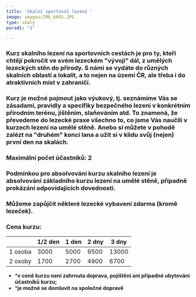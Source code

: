 ```yaml
---
title: 'Skalní sportovní lezení '
image: images/IMG_6601.JPG
type: skaly
poradi: "1"

---
```

### **Kurz skalního lezení na sportovních cestách je pro ty, kteří chtějí pokročit ve svém lezeckém "vývoji" dál, z umělých lezeckých stěn do přírody. S námi se vydáte do různých skalních oblastí a lokalit, a to nejen na území ČR, ale třeba i do atraktivních míst v zahraničí.**

### **Kurz je možné pojmout jako výukový, tj. seznámíme Vás se zásadami, pravidly a specifiky bezpečného lezení v konkrétním přírodním terénu, jištěním, slaňováním atd. To znamená, že převedeme do lezecké praxe všechno to, co jsme Vás naučili v kurzech lezení na umělé stěně. Anebo si můžete v pohodě zalézt na "druhém" konci lana a užít si v klidu svůj (nejen) první den na skalách.**

### **Maximální počet účastníků: 2**

### **Podmínkou pro absolvování kurzu skalního lezení je absolvování základního kurzu lezení na umělé stěně, případně prokázání odpovídajících dovedností.**

### **Můžeme zapůjčit některé lezecké vybavení zdarma (kromě lezeček).**

### **Cena kurzu:**

|  | 1/2 den | 1 den | 2 dny | 3 dny |
| --- | --- | --- | --- | --- |
| 1 osoba | 3000 | 5000 | 9500 | 13000 |
| 2 osoby | 1700 | 2700 | 4900 | 6700 |

* ***v ceně kurzu není zahrnuta doprava, pojištění ani případné ubytování účastníků kurzu;**
* ***je možné se domluvit na společné dopravě**